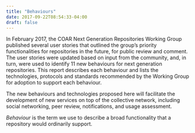 ```yaml
---
title: "Behaviours"
date: 2017-09-22T08:54:33-04:00
draft: false
---
```


In February 2017, the COAR Next Generation Repositories Working Group published several user stories that outlined the group’s priority functionalities for repositories in the future, for public review and comment. The user stories were updated based on input from the community, and, in turn, were used to identify 11 new behaviours for next generation repositories. This report describes each behaviour and lists the technologies, protocols and standards recommended by the Working Group for adoption to support each behaviour.

The new behaviours and technologies proposed here will facilitate the development of new services on top of the collective network, including social networking, peer review, notifications, and usage assessment.

*Behaviour* is the term we use to describe a broad functionality that a repository would ordinarily support.

